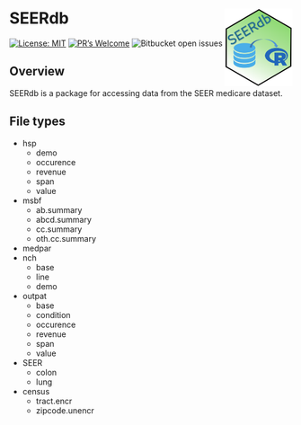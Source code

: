 
# SEERdb <a href="https://github.com/BCC-Biostats/SEERdb"><img src="man/figures/SEERdbhex.png" align="right" height="138" /></a>

[![License:
MIT](https://img.shields.io/badge/License-MIT-yellow.svg)](https://opensource.org/licenses/MIT)
[![PR’s
Welcome](https://img.shields.io/badge/PRs-welcome-brightgreen.svg?style=flat)](http://makeapullrequest.com)
![Bitbucket open
issues](https://img.shields.io/bitbucket/issues/:user/:repo)

## Overview

SEERdb is a package for accessing data from the SEER medicare dataset.

## File types

- hsp
  - demo
  - occurence
  - revenue
  - span
  - value
- msbf
  - ab.summary
  - abcd.summary
  - cc.summary
  - oth.cc.summary
- medpar
- nch
  - base
  - line
  - demo
- outpat
  - base
  - condition
  - occurence
  - revenue
  - span
  - value
- SEER
  - colon
  - lung
- census
  - tract.encr
  - zipcode.unencr
